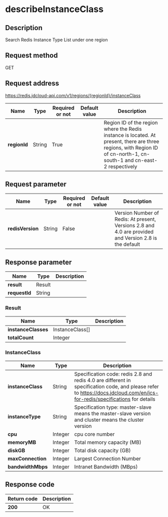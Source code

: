 # describeInstanceClass


## Description
Search Redis Instance Type List under one region

## Request method
GET

## Request address
https://redis.jdcloud-api.com/v1/regions/{regionId}/instanceClass

|Name|Type|Required or not|Default value|Description|
|---|---|---|---|---|
|**regionId**|String|True| |Region ID of the region where the Redis instance is located. At present, there are three regions, with Region ID of cn-north-1, cn-south-1 and cn-east-2 respectively|

## Request parameter
|Name|Type|Required or not|Default value|Description|
|---|---|---|---|---|
|**redisVersion**|String|False| |Version Number of Redis: At present, Versions 2.8 and 4.0 are provided and Version 2.8 is the default|


## Response parameter
|Name|Type|Description|
|---|---|---|
|**result**|Result| |
|**requestId**|String| |

### Result
|Name|Type|Description|
|---|---|---|
|**instanceClasses**|InstanceClass[]| |
|**totalCount**|Integer| |
### InstanceClass
|Name|Type|Description|
|---|---|---|
|**instanceClass**|String|Specification code: redis 2.8 and redis 4.0 are different in specification code, and please refer to https://docs.jdcloud.com/en/jcs-for-redis/specifications for details|
|**instanceType**|String|Specification type: master-slave means the master-slave version and cluster means the cluster version|
|**cpu**|Integer|cpu core number|
|**memoryMB**|Integer|Total memory capacity (MB)|
|**diskGB**|Integer|Total disk capacity (GB)|
|**maxConnection**|Integer|Largest Connection Number|
|**bandwidthMbps**|Integer|Intranet Bandwidth (MBps)|

## Response code
|Return code|Description|
|---|---|
|**200**|OK|
